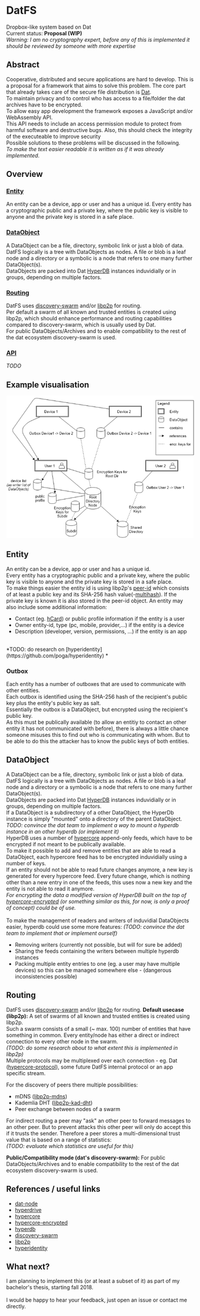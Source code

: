 # DatFS

Dropbox-like system based on Dat<br>
Current status: **Proposal (WIP)** <br>
*Warning: I am no cryptography expert, before any of this is implemented it should be reviewed by someone with more expertise*

## Abstract

Cooperative, distributed and secure applications are hard to develop.
This is a proposal for a framework that aims to solve this problem.
The core part that already takes care of the secure file distribution is [Dat](https://datproject.org).<br>
To maintain privacy and to control who has access to a file/folder the dat archives have to be encrypted.<br>
To allow easy app development the framework exposes a JavaScript and/or WebAssembly API.<br>
This API needs to include an access permission module to protect from harmful software and destructive bugs. Also, this should check the integrity of the executeable to improve security<br>
Possible solutions to these problems will be discussed in the following.<br>
*To make the text easier readable it is written as if it was already implemented.*

## Overview

### [Entity](#entity)

An entity can be a device, app or user and has a unique id.
Every entity has a cryptographic public and a private key, where the public key is visible to anyone and the private key is stored in a safe place.

### [DataObject](#dataobject)

A DataObject can be a file, directory, symbolic link or just a blob of data.
DatFS logically is a tree with DataObjects as nodes. A file or blob is a leaf node and a directory or a symbolic is a node that refers to one many further DataObject(s).<br>
DataObjects are packed into Dat [HyperDB](https://github.com/mafintosh/hyperdb) instances induvidially or in groups, depending on multiple factors.

### [Routing](#routing)

DatFS uses [discovery-swarm](https://github.com/mafintosh/discovery-swarm) and/or [libp2p](https://libp2p.io/) for routing.<br>
Per default a swarm of all known and trusted entities is created using libp2p, which should enhance performance and routing capabilities compared to discovery-swarm, which is usually used by Dat.<br>
For public DataObjects/Archives and to enable compatibility to the rest of the dat ecosystem discovery-swarm is used.

### [API](#api)

*TODO*

## Example visualisation

![example.png](https://raw.githubusercontent.com/fsteff/DatFS/master/example.png)

## Entity

An entity can be a device, app or user and has a unique id.<br>
Every entity has a cryptographic public and a private key, where the public key is visible to anyone and the private key is stored in a safe place.<br>
To make things easier the entity id is using libp2p's [peer-id](https://github.com/libp2p/js-peer-id) which consists of at least a public key and its SHA-256 hash value(-[multihash](https://github.com/multiformats/multihash)).
If the private key is known it is also stored in the peer-id object.
An entity may also include some additional information:

* Contact (eg. [hCard](https://en.wikipedia.org/wiki/HCard)) or public profile information if the entity is a user
* Owner entity-id, type (pc, mobile, provider,...) if the entity is a device
* Description (developer, version, permissions, ...) if the entity is an app

<br>
*TODO: do research on [hyperidentity](https://github.com/poga/hyperidentity) *

### Outbox

Each entity has a number of outboxes that are used to communicate with other entities.<br>
Each outbox is identified using the SHA-256 hash of the recipient's public key plus the entity's public key as salt.<br>
Essentially the outbox is a DataObject, but encrypted using the recipient's public key.<br>
As this must be publically available (to allow an entitiy to contact an other entity it has not communicated with before), there is always a little chance someone misuses this to find out who is communicating with whom. But to be able to do this the attacker has to know the public keys of both entities.

## DataObject

A DataObject can be a file, directory, symbolic link or just a blob of data.
DatFS logically is a tree with DataObjects as nodes. A file or blob is a leaf node and a directory or a symbolic is a node that refers to one many further DataObject(s).<br>
DataObjects are packed into Dat [HyperDB](https://github.com/mafintosh/hyperdb) instances induvidially or in groups, depending on multiple factors.<br>
If a DataObject is a subdirectory of a other DataObject, the HyperDb instance is simply "mounted" onto a directory of the parent DataObject.<br>
*TODO: convince the dat team to implement a way to mount a hyperdb instance in an other hyperdb (or implement it)*<br>
HyperDB uses a number of [hypercore](https://github.com/mafintosh/hypercore) append-only feeds, which have to be encrypted if not meant to be publically available.<br>
To make it possible to add and remove entities that are able to read a DataObject, each hypercore feed has to be encrypted induvidially using a number of keys.<br>
If an entity should not be able to read future changes anymore, a new key is generated for every hypercore feed. Every future change, which is nothing other than a new entry in one of the feeds, this uses now a new key and the entity is not able to read it anymore.<br>
*For encrypting the data a modified version of HyperDB built on the top of [hypercore-encrypted](https://github.com/fsteff/hypercore-encrypted) (or something similar as this, for now, is only a proof of concept) could be of use.*<br><br>
To make the management of readers and writers of induvidial DataObjects easier, hyperdb could use some more features: *(TODO: convince the dat team to implement that or implement ourself)*<br>
* Removing writers (currently not possible, but will for sure be added)
* Sharing the feeds containing the writers between multiple hyperdb instances
* Packing multiple entity entries to one (eg. a user may have multiple devices) so this can be managed somewhere else - (dangerous inconsistencies possible)

## Routing

DatFS uses [discovery-swarm](https://github.com/mafintosh/discovery-swarm) and/or [libp2p](https://libp2p.io/) for routing.
**Default usecase (libp2p):**
A set of swarms of all known and trusted entities is created using libp2p.<br>
Such a swarm consists of a small (~ max. 100) number of entities that have something in common. Every entity/node has either a direct or indirect connection to every other node in the swarm.<br>
*(TODO: do some research about to what extent this is implemented in libp2p)*<br>
Multiple protocols may be multiplexed over each connection - eg. Dat ([hypercore-protocol](https://github.com/mafintosh/hypercore-protocol)), some future DatFS internal protocol or an app specific stream.

For the discovery of peers there multiple possibilities:

* mDNS ([libp2p-mdns](https://github.com/libp2p/js-libp2p-mdns))
* Kademlia DHT ([libp2p-kad-dht](https://github.com/libp2p/js-libp2p-kad-dht))
* Peer exchange between nodes of a swarm

For indirect routing a peer may "ask" an other peer to forward messages to an other peer. But to prevent attacks this other peer will only do accept this if it trusts the sender.
Therefore a peer stores a multi-dimensional trust value that is based on a range of statistics:<br>
*(TODO: evaluate which statistics are useful for this)*

**Public/Compatibility mode (dat's discovery-swarm):**
For public DataObjects/Archives and to enable compatibility to the rest of the dat ecosystem discovery-swarm is used.

## References / useful links

* [dat-node](https://github.com/datproject/dat-node)
* [hyperdrive](https://github.com/mafintosh/hyperdrive)
* [hypercore](https://github.com/mafintosh/hypercore)
* [hypercore-encrypted](https://github.com/fsteff/hypercore-encrypted)
* [hyperdb](https://github.com/mafintosh/hyperdb)
* [discovery-swarm](https://github.com/mafintosh/discovery-swarm)
* [libp2p](https://libp2p.io/)
* [hyperidentity](https://github.com/poga/hyperidentity)

## What next?

I am planning to implement this (or at least a subset of it) as part of my bachelor's thesis, starting fall 2018.<br><br>
I would be happy to hear your feedback, just open an issue or contact me directly.

